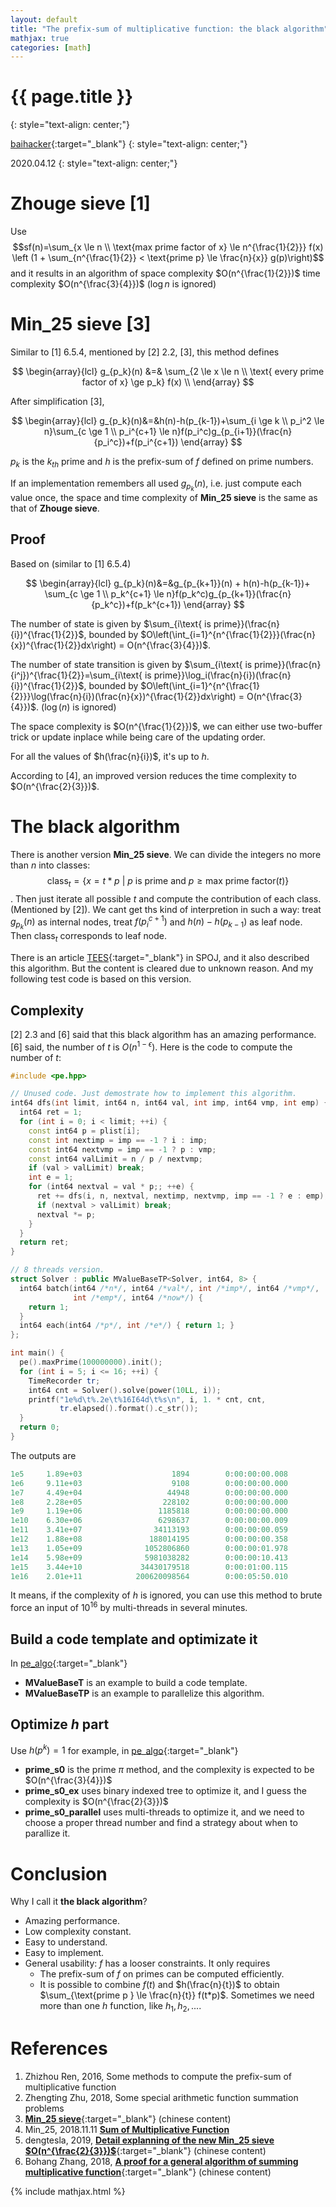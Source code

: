 ```yaml
---
layout: default
title: "The prefix-sum of multiplicative function: the black algorithm"
mathjax: true
categories: [math]
---
```


<h1>{{ page.title }}</h1>
{: style="text-align: center;"}

[baihacker](https://github.com/baihacker){:target="_blank"}
{: style="text-align: center;"}

2020.04.12
{: style="text-align: center;"}

# Zhouge sieve [1]
Use $$sf(n)=\sum_{x \le n \\ \text{max prime factor of x} \le n^{\frac{1}{2}}} f(x) \left (1 + \sum_{n^{\frac{1}{2}} < \text{prime p} \le \frac{n}{x}} g(p)\right)$$ and it results in an algorithm of space complexity $O(n^{\frac{1}{2}})$ time complexity $O(n^{\frac{3}{4}})$ ($\log{n}$ is ignored)

# Min_25 sieve [3]
Similar to [1] 6.5.4, mentioned by [2] 2.2, [3], this method defines

$$
\begin{array}{lcl}
g_{p_k}(n) &=& \sum_{2 \le x \le n \\ \text{ every prime factor of x} \ge p_k} f(x) \\
\end{array}
$$

After simplification [3],

$$
\begin{array}{lcl}
g_{p_k}(n)&=&h(n)-h(p_{k-1})+\sum_{i \ge k \\ p_i^2 \le n}\sum_{c \ge 1 \\ p_i^{c+1} \le n}f(p_i^c)g_{p_{i+1}}(\frac{n}{p_i^c})+f(p_i^{c+1})
\end{array}
$$

$p_k$ is the $k_{th}$ prime and $h$ is the prefix-sum of $f$ defined on prime numbers.

If an implementation remembers all used $g_{p_k}(n)$, i.e. just compute each value once, the space and time complexity of **Min_25 sieve** is the same as that of **Zhouge sieve**.

## Proof
Based on (similar to [1] 6.5.4)

$$
\begin{array}{lcl}
g_{p_k}(n)&=&g_{p_{k+1}}(n) + h(n)-h(p_{k-1})+ \sum_{c \ge 1 \\ p_k^{c+1} \le n}f(p_k^c)g_{p_{k+1}}(\frac{n}{p_k^c})+f(p_k^{c+1})
\end{array}
$$

The number of state is given by $\sum_{i\text{ is prime}}(\frac{n}{i})^{\frac{1}{2}}$, bounded by $O\left(\int_{i=1}^{n^{\frac{1}{2}}}(\frac{n}{x})^{\frac{1}{2}}dx\right) = O(n^{\frac{3}{4}})$.

The number of state transition is given by $\sum_{i\text{ is prime}}(\frac{n}{i^j})^{\frac{1}{2}}=\sum_{i\text{ is prime}}\log_i(\frac{n}{i})(\frac{n}{i})^{\frac{1}{2}}$, bounded by $O\left(\int_{i=1}^{n^{\frac{1}{2}}}\log(\frac{n}{i})(\frac{n}{x})^{\frac{1}{2}}dx\right) = O(n^{\frac{3}{4}})$. ($\log(n)$ is ignored)

The space complexity is $O(n^{\frac{1}{2}})$, we can either use two-buffer trick or update inplace while being care of the updating order.

For all the values of $h(\frac{n}{i})$, it's up to $h$.

According to [4], an improved version reduces the time complexity to $O(n^{\frac{2}{3}})$.

# The black algorithm
There is another version **Min_25 sieve**. We can divide the integers no more than $n$ into classes: $$\text{class}_{t} = \{ x = t * p \text { | } p \text{ is prime and } p \ge \text{max prime factor}(t) \}$$. Then just iterate all possible $t$ and compute the contribution of each class. (Mentioned by [2]). We cant get ths kind of interpretion in such a way: treat $g_{p_k}(n)$ as internal nodes, treat $f(p_i^{c+1})$ and $h(n)-h(p_{k-1})$ as leaf node. Then $\text{class}_{t}$ corresponds to leaf node.

There is an article [TEES](https://www.spoj.com/problems/TEES/){:target="_blank"} in SPOJ, and it also described this algorithm. But the content is cleared due to unknown reason. And my following test code is based on this version.

## Complexity
[2] 2.3 and [6] said that this black algorithm has an amazing performance. [6] said, the number of $t$ is $O(n^{1-\epsilon})$. Here is the code to compute the number of $t$:

```cpp
#include <pe.hpp>

// Unused code. Just demostrate how to implement this algorithm.
int64 dfs(int limit, int64 n, int64 val, int imp, int64 vmp, int emp) {
  int64 ret = 1;
  for (int i = 0; i < limit; ++i) {
    const int64 p = plist[i];
    const int nextimp = imp == -1 ? i : imp;
    const int64 nextvmp = imp == -1 ? p : vmp;
    const int64 valLimit = n / p / nextvmp;
    if (val > valLimit) break;
    int e = 1;
    for (int64 nextval = val * p;; ++e) {
      ret += dfs(i, n, nextval, nextimp, nextvmp, imp == -1 ? e : emp);
      if (nextval > valLimit) break;
      nextval *= p;
    }
  }
  return ret;
}

// 8 threads version.
struct Solver : public MValueBaseTP<Solver, int64, 8> {
  int64 batch(int64 /*n*/, int64 /*val*/, int /*imp*/, int64 /*vmp*/,
              int /*emp*/, int64 /*now*/) {
    return 1;
  }
  int64 each(int64 /*p*/, int /*e*/) { return 1; }
};

int main() {
  pe().maxPrime(100000000).init();
  for (int i = 5; i <= 16; ++i) {
    TimeRecorder tr;
    int64 cnt = Solver().solve(power(10LL, i));
    printf("1e%d\t%.2e\t%16I64d\t%s\n", i, 1. * cnt, cnt,
           tr.elapsed().format().c_str());
  }
  return 0;
}
```

The outputs are

```cpp
1e5     1.89e+03                    1894        0:00:00:00.008
1e6     9.11e+03                    9108        0:00:00:00.000
1e7     4.49e+04                   44948        0:00:00:00.000
1e8     2.28e+05                  228102        0:00:00:00.000
1e9     1.19e+06                 1185818        0:00:00:00.000
1e10    6.30e+06                 6298637        0:00:00:00.009
1e11    3.41e+07                34113193        0:00:00:00.059
1e12    1.88e+08               188014195        0:00:00:00.358
1e13    1.05e+09              1052806860        0:00:00:01.978
1e14    5.98e+09              5981038282        0:00:00:10.413
1e15    3.44e+10             34430179518        0:00:01:00.115
1e16    2.01e+11            200620098564        0:00:05:50.010
```


It means, if the complexity of $h$ is ignored, you can use this method to brute force an input of $10^{16}$ by multi-threads in several minutes.

## Build a code template and optimizate it
In [pe_algo](https://github.com/baihacker/pe/blob/master/pe_algo){:target="_blank"}
* **MValueBaseT** is an example to build a code template.
* **MValueBaseTP** is an example to parallelize this algorithm.

## Optimize $h$ part
Use $h(p^k) = 1$ for example, in [pe_algo](https://github.com/baihacker/pe/blob/master/pe_algo){:target="_blank"}
* **prime_s0** is the prime $\pi$ method, and the complexity is expected to be $O(n^{\frac{3}{4}})$
* **prime_s0_ex** uses binary indexed tree to optimize it, and I guess the complexity is $O(n^{\frac{2}{3}})$
* **prime_s0_parallel** uses multi-threads to optimize it, and we need to choose a proper thread number and find a strategy about when to parallize it.

# Conclusion
Why I call it **the black algorithm**?
* Amazing performance.
* Low complexity constant.
* Easy to understand.
* Easy to implement.
* General usability: $f$ has a looser constraints. It only requires
  * The prefix-sum of $f$ on primes can be computed efficiently.
  * It is possible to combine $f(t)$ and $h(\frac{n}{t})$ to obtain $\sum_{\text{prime p } \le \frac{n}{t}} f(t*p)$. Sometimes we need more than one $h$ function, like $h_1, h_2, ...$.

# References
1. Zhizhou Ren, 2016, Some methods to compute the prefix-sum of multiplicative function
2. Zhengting Zhu, 2018, Some special arithmetic function summation problems
3. [**Min_25 sieve**](https://oi-wiki.org/math/min-25/){:target="_blank"} (chinese content)
4. Min_25, 2018.11.11 [**Sum of Multiplicative Function**](https://min-25.hatenablog.com/entry/2018/11/11/172216)
5. dengtesla, 2019, [**Detail explanning of the new Min_25 sieve $O(n^{\frac{2}{3}})$**](https://zhuanlan.zhihu.com/p/60378354){:target="_blank"} (chinese content)
6. Bohang Zhang, 2018, [**A proof for a general algorithm of summing multiplicative function**](https://zhuanlan.zhihu.com/p/33544708){:target="_blank"} (chinese content)

{% include mathjax.html %}
